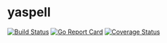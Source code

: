 # yaspell
[![Build Status](https://travis-ci.org/VodkaBears/yaspell.svg?branch=master)](https://travis-ci.org/VodkaBears/yaspell)
[![Go Report Card](https://goreportcard.com/badge/github.com/vodkabears/yaspell)](https://goreportcard.com/report/github.com/vodkabears/yaspell)
[![Coverage Status](https://coveralls.io/repos/github/VodkaBears/yaspell/badge.svg)](https://coveralls.io/github/VodkaBears/yaspell)
